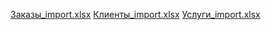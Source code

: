 [Заказы_import.xlsx](https://github.com/yozhikgod/data-base/files/10410114/_import.xlsx)
[Клиенты_import.xlsx](https://github.com/yozhikgod/data-base/files/10410118/_import.xlsx)
[Услуги_import.xlsx](https://github.com/yozhikgod/data-base/files/10410119/_import.xlsx)
